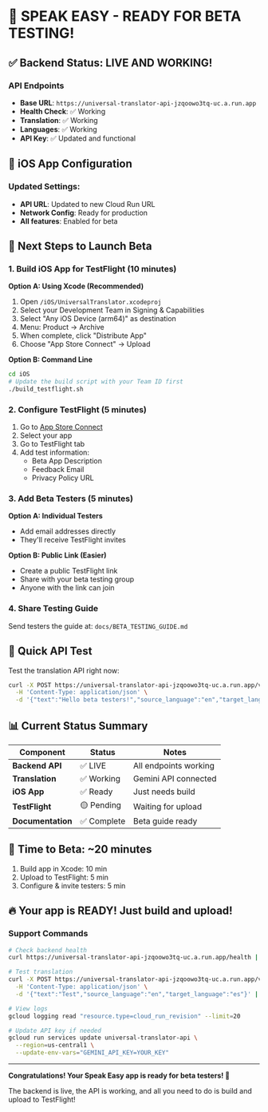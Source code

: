 # 🎉 SPEAK EASY - READY FOR BETA TESTING!

## ✅ Backend Status: LIVE AND WORKING!

### API Endpoints
- **Base URL**: `https://universal-translator-api-jzqoowo3tq-uc.a.run.app`
- **Health Check**: ✅ Working
- **Translation**: ✅ Working
- **Languages**: ✅ Working
- **API Key**: ✅ Updated and functional

## 📱 iOS App Configuration

### Updated Settings:
- **API URL**: Updated to new Cloud Run URL
- **Network Config**: Ready for production
- **All features**: Enabled for beta

## 🚀 Next Steps to Launch Beta

### 1. Build iOS App for TestFlight (10 minutes)

**Option A: Using Xcode (Recommended)**
1. Open `/iOS/UniversalTranslator.xcodeproj`
2. Select your Development Team in Signing & Capabilities
3. Select "Any iOS Device (arm64)" as destination
4. Menu: Product → Archive
5. When complete, click "Distribute App"
6. Choose "App Store Connect" → Upload

**Option B: Command Line**
```bash
cd iOS
# Update the build script with your Team ID first
./build_testflight.sh
```

### 2. Configure TestFlight (5 minutes)

1. Go to [App Store Connect](https://appstoreconnect.apple.com)
2. Select your app
3. Go to TestFlight tab
4. Add test information:
   - Beta App Description
   - Feedback Email
   - Privacy Policy URL

### 3. Add Beta Testers (5 minutes)

**Option A: Individual Testers**
- Add email addresses directly
- They'll receive TestFlight invites

**Option B: Public Link (Easier)**
- Create a public TestFlight link
- Share with your beta testing group
- Anyone with the link can join

### 4. Share Testing Guide

Send testers the guide at: `docs/BETA_TESTING_GUIDE.md`

## 🧪 Quick API Test

Test the translation API right now:
```bash
curl -X POST https://universal-translator-api-jzqoowo3tq-uc.a.run.app/v1/translate \
  -H 'Content-Type: application/json' \
  -d '{"text":"Hello beta testers!","source_language":"en","target_language":"es"}'
```

## 📊 Current Status Summary

| Component | Status | Notes |
|-----------|--------|-------|
| **Backend API** | ✅ LIVE | All endpoints working |
| **Translation** | ✅ Working | Gemini API connected |
| **iOS App** | ✅ Ready | Just needs build |
| **TestFlight** | 🟡 Pending | Waiting for upload |
| **Documentation** | ✅ Complete | Beta guide ready |

## 🎯 Time to Beta: ~20 minutes

1. Build app in Xcode: 10 min
2. Upload to TestFlight: 5 min
3. Configure & invite testers: 5 min

## 🔥 Your app is READY! Just build and upload!

### Support Commands

```bash
# Check backend health
curl https://universal-translator-api-jzqoowo3tq-uc.a.run.app/health | jq

# Test translation
curl -X POST https://universal-translator-api-jzqoowo3tq-uc.a.run.app/v1/translate \
  -H 'Content-Type: application/json' \
  -d '{"text":"Test","source_language":"en","target_language":"es"}' | jq

# View logs
gcloud logging read "resource.type=cloud_run_revision" --limit=20

# Update API key if needed
gcloud run services update universal-translator-api \
  --region=us-central1 \
  --update-env-vars="GEMINI_API_KEY=YOUR_KEY"
```

---

**Congratulations! Your Speak Easy app is ready for beta testers! 🚀**

The backend is live, the API is working, and all you need to do is build and upload to TestFlight!